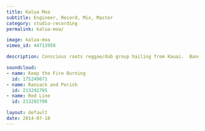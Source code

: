 ```yaml
---
title: Kalua Moa
subtitle: Engineer, Record, Mix, Master
category: studio-recording
permalink: kalua-moa/

image: kalua-moa
vimeo_id: 44713958

description: Conscious roots reggae/dub group hailing from Kauai.  Band consists of Kyrandt Tamagawa (Bass), Chase Bohn (Guitar/Vocals), and Liam Mackenzie (Drums).

soundcloud:
- name: Keep the Fire Burning
  id: 175249671
- name: Ransack and Perish
  id: 213292795
- name: Red Line
  id: 213292798

layout: default
date: 2014-07-18
---
```

